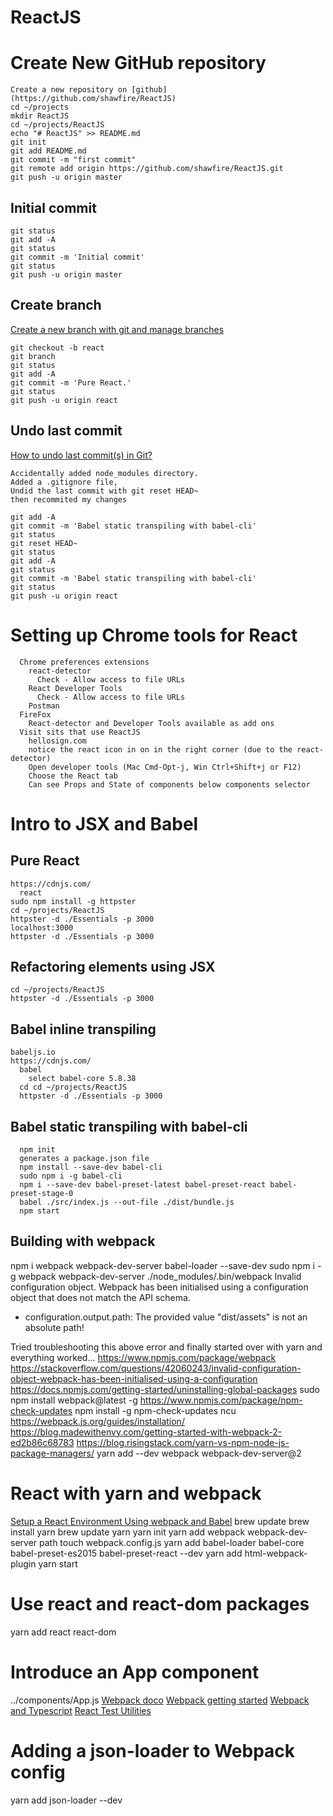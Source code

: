 # ReactJS

# Create New GitHub repository
```
Create a new repository on [github](https://github.com/shawfire/ReactJS)
cd ~/projects
mkdir ReactJS
cd ~/projects/ReactJS
echo "# ReactJS" >> README.md
git init
git add README.md
git commit -m "first commit"
git remote add origin https://github.com/shawfire/ReactJS.git
git push -u origin master
```

## Initial commit
```
git status
git add -A
git status
git commit -m 'Initial commit'
git status
git push -u origin master
```

## Create branch
[Create a new branch with git and manage branches](https://github.com/Kunena/Kunena-Forum/wiki/Create-a-new-branch-with-git-and-manage-branches)
```
git checkout -b react
git branch
git status
git add -A
git commit -m 'Pure React.'
git status
git push -u origin react
```

## Undo last commit
[How to undo last commit(s) in Git?](https://stackoverflow.com/questions/927358/how-to-undo-last-commits-in-git)
```
Accidentally added node_modules directory.
Added a .gitignore file,
Undid the last commit with git reset HEAD~
then recommited my changes

git add -A
git commit -m 'Babel static transpiling with babel-cli'
git status
git reset HEAD~
git status
git add -A
git status
git commit -m 'Babel static transpiling with babel-cli'
git status
git push -u origin react
```

# Setting up Chrome tools for React
```
  Chrome preferences extensions
    react-detector
      Check - Allow access to file URLs
    React Developer Tools
      Check - Allow access to file URLs
    Postman
  FireFox
    React-detector and Developer Tools available as add ons
  Visit sits that use ReactJS
    hellosign.com
    notice the react icon in on in the right corner (due to the react-detector)
    Open developer tools (Mac Cmd-Opt-j, Win Ctrl+Shift+j or F12)
    Choose the React tab
    Can see Props and State of components below components selector
```

# Intro to JSX and Babel
## Pure React
    https://cdnjs.com/
      react
    sudo npm install -g httpster
    cd ~/projects/ReactJS
    httpster -d ./Essentials -p 3000
    localhost:3000
    httpster -d ./Essentials -p 3000

## Refactoring elements using JSX
    cd ~/projects/ReactJS
    httpster -d ./Essentials -p 3000

## Babel inline transpiling
    babeljs.io
    https://cdnjs.com/
      babel
        select babel-core 5.8.38
      cd cd ~/projects/ReactJS
      httpster -d ./Essentials -p 3000

## Babel static transpiling with babel-cli
      npm init
      generates a package.json file
      npm install --save-dev babel-cli
      sudo npm i -g babel-cli
      npm i --save-dev babel-preset-latest babel-preset-react babel-preset-stage-0
      babel ./src/index.js --out-file ./dist/bundle.js
      npm start

## Building with webpack
  npm i webpack webpack-dev-server babel-loader --save-dev
  sudo npm i -g webpack webpack-dev-server
  ./node_modules/.bin/webpack
  Invalid configuration object. Webpack has been initialised using a configuration object that does not match the API schema.
   - configuration.output.path: The provided value "dist/assets" is not an absolute path!

  Tried troubleshooting this above error and finally started over with yarn and everything worked...
  https://www.npmjs.com/package/webpack
  https://stackoverflow.com/questions/42060243/invalid-configuration-object-webpack-has-been-initialised-using-a-configuration
  https://docs.npmjs.com/getting-started/uninstalling-global-packages
  sudo npm install webpack@latest -g
  https://www.npmjs.com/package/npm-check-updates
  npm install -g npm-check-updates
  ncu
  https://webpack.js.org/guides/installation/
  https://blog.madewithenvy.com/getting-started-with-webpack-2-ed2b86c68783
  https://blog.risingstack.com/yarn-vs-npm-node-js-package-managers/
  yarn add --dev webpack webpack-dev-server@2


# React with yarn and webpack
  [Setup a React Environment Using webpack and Babel](https://scotch.io/tutorials/setup-a-react-environment-using-webpack-and-babel)
  brew update
  brew install yarn
  brew update yarn
  yarn init
  yarn add webpack webpack-dev-server path
  touch webpack.config.js
  yarn add babel-loader babel-core babel-preset-es2015 babel-preset-react --dev
  yarn add html-webpack-plugin
  yarn start
# Use react and react-dom packages
  yarn add react react-dom
# Introduce an App component
../components/App.js
[Webpack doco](https://webpack.github.io/)
[Webpack getting started](https://webpack.js.org/guides/get-started/)
[Webpack and Typescript](https://webpack.js.org/guides/webpack-and-typescript/)
[React Test Utilities](https://facebook.github.io/react/docs/test-utils.html)
# Adding a json-loader to Webpack config
yarn add json-loader --dev
